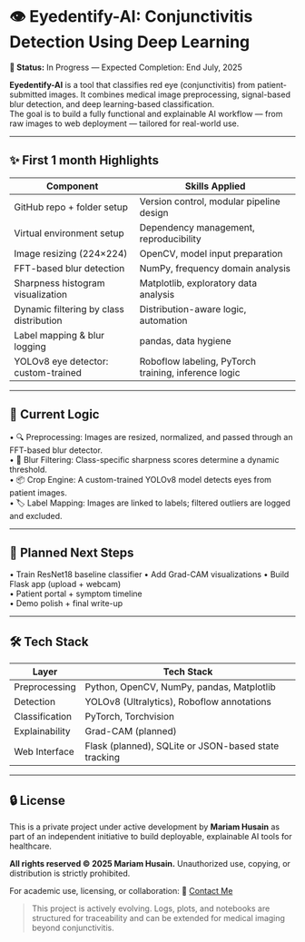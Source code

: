 # 👁️ Eyedentify-AI: Conjunctivitis Detection Using Deep Learning  
**🚧 Status:** In Progress — Expected Completion: End July, 2025

**Eyedentify-AI** is a tool that classifies red eye (conjunctivitis) from patient-submitted images. It combines medical image preprocessing, signal-based blur detection, and deep learning-based classification.  
The goal is to build a fully functional and explainable AI workflow — from raw images to web deployment — tailored for real-world use.

---

## ✨ First 1 month Highlights  

| Component                        | Skills Applied                      |
|----------------------------------|--------------------------------------|
| GitHub repo + folder setup       | Version control, modular pipeline design     |
| Virtual environment setup        | Dependency management, reproducibility |
| Image resizing (224×224)         | OpenCV, model input preparation  |
| FFT-based blur detection         | NumPy, frequency domain analysis    |
| Sharpness histogram visualization | Matplotlib, exploratory data analysis |
| Dynamic filtering by class distribution      | Distribution-aware logic, automation |
| Label mapping & blur logging     | pandas, data hygiene                 |
| YOLOv8 eye detector: custom-trained             | Roboflow labeling, PyTorch training, inference logic        |

---

## 🧠 Current Logic

•	🔍 Preprocessing: Images are resized, normalized, and passed through an FFT-based blur detector.
<br>
•	🚫 Blur Filtering: Class-specific sharpness scores determine a dynamic threshold.
<br>
•	📦 Crop Engine: A custom-trained YOLOv8 model detects eyes from patient images.
<br>
•	🏷️ Label Mapping: Images are linked to labels; filtered outliers are logged and excluded.

---

## 🔭 Planned Next Steps

• Train ResNet18 baseline classifier 
• Add Grad-CAM visualizations
• Build Flask app (upload + webcam)     
• Patient portal + symptom timeline      
• Demo polish + final write-up           

---

## 🛠️ Tech Stack

| Layer | Tech Stack |
| ----- | -----------|
| Preprocessing | Python, OpenCV, NumPy, pandas, Matplotlib |
| Detection | YOLOv8 (Ultralytics), Roboflow annotations |
| Classification | PyTorch, Torchvision |
| Explainability | Grad-CAM (planned) |
| Web Interface | Flask (planned), SQLite or JSON-based state tracking |

---

## 🔒 License
This is a private project under active development by **Mariam Husain** as part of an independent initiative to build deployable, explainable AI tools for healthcare.

**All rights reserved © 2025 Mariam Husain.**
Unauthorized use, copying, or distribution is strictly prohibited.

For academic use, licensing, or collaboration:
📩 [Contact Me](mailto:mariamh1121@gmail.com)


> This project is actively evolving. Logs, plots, and notebooks are structured for traceability and can be extended for medical imaging beyond conjunctivitis.

